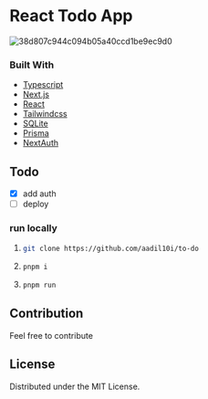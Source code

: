 # React Todo App

![38d807c944c094b05a40ccd1be9ec9d0](https://github.com/aadil10i/to-do/assets/93860359/1a4f8c92-1a36-4e9f-9343-71cd5370587e)

### Built With

* [Typescript](https://www.typescriptlang.org/)
* [Next.js](https://nextjs.org/)
* [React](https://react.dev/)
* [Tailwindcss](https://tailwindcss.com/)
* [SQLite](https://www.sqlite.org/)
* [Prisma](https://www.prisma.io/)
* [NextAuth](https://next-auth.js.org/)

<!-- Todo -->
## Todo

- [x] add auth
- [ ] deploy

### run locally

1. ```sh
   git clone https://github.com/aadil10i/to-do
   ```
3. ```sh
   pnpm i
   ```
4. ```sh
   pnpm run
   ```

<!-- Contribution -->
## Contribution

Feel free to contribute

<!-- LICENSE -->
## License

Distributed under the MIT License.




